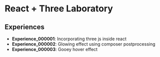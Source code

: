 # React + Three Laboratory

## Experiences

* **Experience_000001**: Incorporating three js inside react
* **Experience_000002**: Glowing effect using composer postprocessing
* **Experience_000003**: Gooey hover effect 
